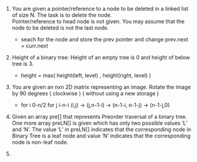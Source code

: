 1. You are given a pointer/reference to a node to be deleted in a linked list of size N. The task is to delete the node.  
    Pointer/reference to head node is not given. You may assume that the node to be deleted is not the last node.
    
    - seach for the node and store the prev pointer and change prev.next = curr.next
    
2.  Height of a binary tree: Height of an empty tree is 0 and height of below tree is 3.

    - height = max( height(left, level) , height(right, level) )
    
3.  You are given an nxn 2D matrix representing an image. Rotate the image by 90 degrees ( clockwise ) ( without using a new storage )

    - for i 0-n/2
        for j i-n-i
          (i,j) -> (j,n-1-i) -> (n-1-i, n-1-j) -> (n-1-j,0)
          
4. Given an array pre[] that represents Preorder traversal of a binary tree. One more array preLN[] is given which has 
    only two possible values ‘L’ and ‘N’. The value ‘L’ in preLN[] indicates that the corresponding node in Binary Tree 
    is a leaf node and value ‘N’ indicates that the corresponding node is non-leaf node.
    
5. 
